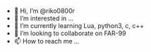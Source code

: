 - 👋 Hi, I’m @riko0800r
- 👀 I’m interested in ...
- 🌱 I’m currently learning Lua, python3, c, c++
- 💞️ I’m looking to collaborate on FAR-99
- 📫 How to reach me ...

<!---
riko0800r/riko0800r is a ✨ special ✨ repository because its `README.md` (this file) appears on your GitHub profile.
You can click the Preview link to take a look at your changes.
--->
